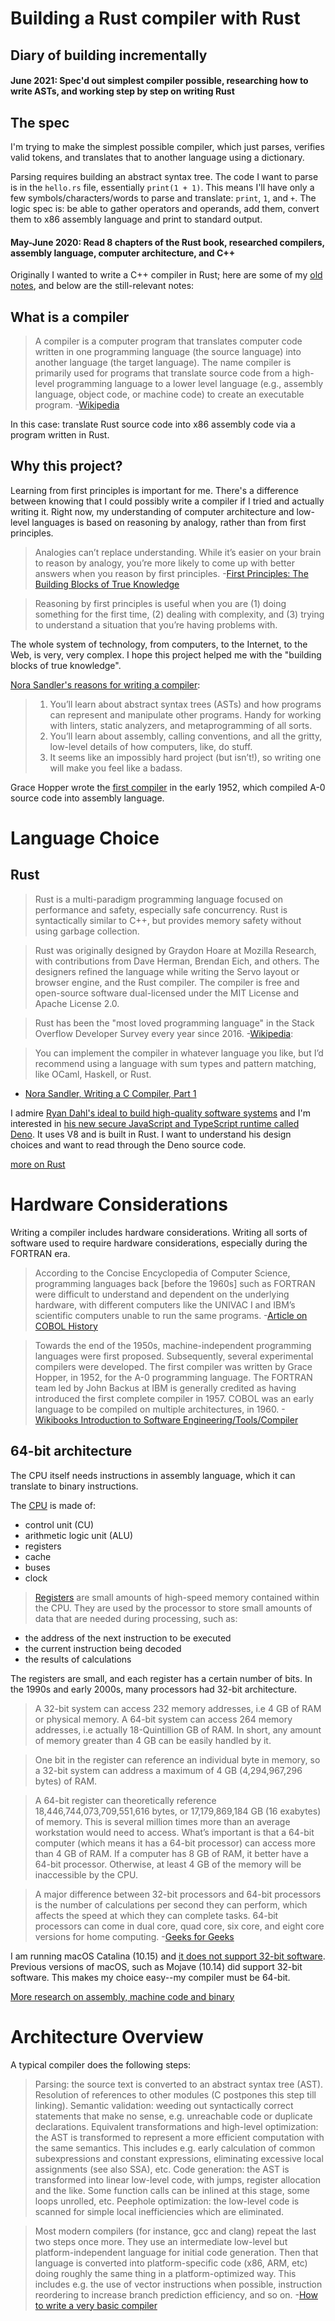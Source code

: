 # Building a Rust compiler with Rust

## Diary of building incrementally

#### June 2021: Spec'd out simplest compiler possible, researching how to write ASTs, and working step by step on writing Rust

## The spec

I'm trying to make the simplest possible compiler, which just parses, verifies valid tokens, and translates that to another language using a dictionary.

Parsing requires building an abstract syntax tree. The code I want to parse is in the `hello.rs` file, essentially `print(1 + 1)`. This means I'll have only a few symbols/characters/words to parse and translate: `print`, `1`, and `+`. The logic spec is: be able to gather operators and operands, add them, convert them to x86 assembly language and print to standard output. 



#### May-June 2020: Read 8 chapters of the Rust book, researched compilers, assembly language, computer architecture, and C++ 

Originally I wanted to write a C++ compiler in Rust; here are some of my [old notes](c++.md), and below are the still-relevant notes:

## What is a compiler

> A compiler is a computer program that translates computer code written in one programming language (the source language) into another language (the target language). The name compiler is primarily used for programs that translate source code from a high-level programming language to a lower level language (e.g., assembly language, object code, or machine code) to create an executable program.
-[Wikipedia](https://en.wikipedia.org/wiki/Compiler)

In this case: translate Rust source code into x86 assembly code via a program written in Rust.

## Why this project?

Learning from first principles is important for me. There's a difference between knowing that I could possibly write a compiler if I tried and actually writing it. Right now, my understanding of computer architecture and low-level languages is based on reasoning by analogy, rather than from first principles.

> Analogies can’t replace understanding. While it’s easier on your brain to reason by analogy, you’re more likely to come up with better answers when you reason by first principles.
-[First Principles: The Building Blocks of True Knowledge](https://fs.blog/2018/04/first-principles/)

> Reasoning by first principles is useful when you are (1) doing something for the first time, (2) dealing with complexity, and (3) trying to understand a situation that you’re having problems with.

The whole system of technology, from computers, to the Internet, to the Web, is very, very complex. I hope this project helped me with the "building blocks of true knowledge".

[Nora Sandler's reasons for writing a compiler](https://norasandler.com/2017/11/29/Write-a-Compiler.html):
>1. You’ll learn about abstract syntax trees (ASTs) and how programs can represent and manipulate other programs. Handy for working with linters, static analyzers, and metaprogramming of all sorts.
>2. You’ll learn about assembly, calling conventions, and all the gritty, low-level details of how computers, like, do stuff.
>3. It seems like an impossibly hard project (but isn’t!), so writing one will make you feel like a badass.

Grace Hopper wrote the [first compiler](https://en.wikibooks.org/wiki/Introduction_to_Software_Engineering/Tools/Compiler#History) in the early 1952, which compiled A-0 source code into assembly language.

# Language Choice

## Rust

> Rust is a multi-paradigm programming language focused on performance and safety, especially safe concurrency. Rust is syntactically similar to C++, but provides memory safety without using garbage collection.

> Rust was originally designed by Graydon Hoare at Mozilla Research, with contributions from Dave Herman, Brendan Eich, and others. The designers refined the language while writing the Servo layout or browser engine, and the Rust compiler. The compiler is free and open-source software dual-licensed under the MIT License and Apache License 2.0.

> Rust has been the "most loved programming language" in the Stack Overflow Developer Survey every year since 2016.
-[Wikipedia](https://en.wikipedia.org/wiki/Rust_%28programming_language%29):

> You can implement the compiler in whatever language you like, but I’d recommend using a language with sum types and pattern matching, like OCaml, Haskell, or Rust.
- [Nora Sandler, Writing a C Compiler, Part 1](https://norasandler.com/2017/11/29/Write-a-Compiler.html)

I admire [Ryan Dahl's ideal to build high-quality software systems](https://tinyclouds.org/rant.html) and I'm interested in [his new secure JavaScript and TypeScript runtime called Deno](https://deno.land/). It uses V8 and is built in Rust. I want to understand his design choices and want to read through the Deno source code.

[more on Rust](./rust.md)

# Hardware Considerations

Writing a compiler includes hardware considerations. Writing all sorts of software used to require hardware considerations, especially during the FORTRAN era.

> According to the Concise Encyclopedia of Computer Science, programming languages back [before the 1960s] such as FORTRAN were difficult to understand and dependent on the underlying hardware, with different computers like the UNIVAC I and IBM’s scientific computers unable to run the same programs.
-[Article on COBOL History](https://builtin.com/software-engineering-perspectives/why-cobol-is-still-used)

>Towards the end of the 1950s, machine-independent programming languages were first proposed. Subsequently, several experimental compilers were developed. The first compiler was written by Grace Hopper, in 1952, for the A-0 programming language. The FORTRAN team led by John Backus at IBM is generally credited as having introduced the first complete compiler in 1957. COBOL was an early language to be compiled on multiple architectures, in 1960.
-[Wikibooks Introduction to Software Engineering/Tools/Compiler](https://en.wikibooks.org/wiki/Introduction_to_Software_Engineering/Tools/Compiler#History)

## 64-bit architecture

The CPU itself needs instructions in assembly language, which it can translate to binary instructions.

The [CPU](https://www.bbc.co.uk/bitesize/guides/zhppfcw/revision/2) is made of:
- control unit (CU)
- arithmetic logic unit (ALU)
- registers
- cache
- buses
- clock

> [Registers](https://www.bbc.co.uk/bitesize/guides/zhppfcw/revision/2) are small amounts of high-speed memory contained within the CPU. They are used by the processor to store small amounts of data that are needed during processing, such as:
- the address of the next instruction to be executed
- the current instruction being decoded
- the results of calculations

The registers are small, and each register has a certain number of bits. In the 1990s and early 2000s, many processors had 32-bit architecture.

>A 32-bit system can access 232 memory addresses, i.e 4 GB of RAM or physical memory.
A 64-bit system can access 264 memory addresses, i.e actually 18-Quintillion GB of RAM. In short, any amount of memory greater than 4 GB can be easily handled by it.

>One bit in the register can reference an individual byte in memory, so a 32-bit system can address a maximum of 4 GB (4,294,967,296 bytes) of RAM.

>A 64-bit register can theoretically reference 18,446,744,073,709,551,616 bytes, or 17,179,869,184 GB (16 exabytes) of memory. This is several million times more than an average workstation would need to access. What’s important is that a 64-bit computer (which means it has a 64-bit processor) can access more than 4 GB of RAM. If a computer has 8 GB of RAM, it better have a 64-bit processor. Otherwise, at least 4 GB of the memory will be inaccessible by the CPU.

>A major difference between 32-bit processors and 64-bit processors is the number of calculations per second they can perform, which affects the speed at which they can complete tasks. 64-bit processors can come in dual core, quad core, six core, and eight core versions for home computing.
-[Geeks for Geeks](https://www.geeksforgeeks.org/difference-32-bit-64-bit-operating-systems/)

I am running macOS Catalina (10.15) and [it does not support 32-bit software](https://www.macworld.com/article/3393161/how-to-check-if-mac-software-is-32-or-64-bit.html). Previous versions of macOS, such as Mojave (10.14) did support 32-bit software. This makes my choice easy--my compiler must be 64-bit.

[More research on assembly, machine code and binary](./binaries.md)

# Architecture Overview

A typical compiler does the following steps:

>Parsing: the source text is converted to an abstract syntax tree (AST).
Resolution of references to other modules (C postpones this step till linking).
Semantic validation: weeding out syntactically correct statements that make no sense, e.g. unreachable code or duplicate declarations.
Equivalent transformations and high-level optimization: the AST is transformed to represent a more efficient computation with the same semantics. This includes e.g. early calculation of common subexpressions and constant expressions, eliminating excessive local assignments (see also SSA), etc.
Code generation: the AST is transformed into linear low-level code, with jumps, register allocation and the like. Some function calls can be inlined at this stage, some loops unrolled, etc.
Peephole optimization: the low-level code is scanned for simple local inefficiencies which are eliminated.

>Most modern compilers (for instance, gcc and clang) repeat the last two steps once more. They use an intermediate low-level but platform-independent language for initial code generation. Then that language is converted into platform-specific code (x86, ARM, etc) doing roughly the same thing in a platform-optimized way. This includes e.g. the use of vector instructions when possible, instruction reordering to increase branch prediction efficiency, and so on.
-[How to write a very basic compiler](https://softwareengineering.stackexchange.com/questions/165543/how-to-write-a-very-basic-compiler)
